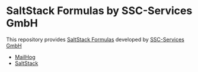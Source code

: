 # SaltStack Formulas by SSC-Services GmbH

This repository provides [SaltStack Formulas](https://docs.saltstack.com/en/latest/topics/development/conventions/formulas.html) developed by [SSC-Services GmbH](https://ssc-services.de)

- [MailHog](mailhog/README.md)
- [SaltStack](salt/README.md)
